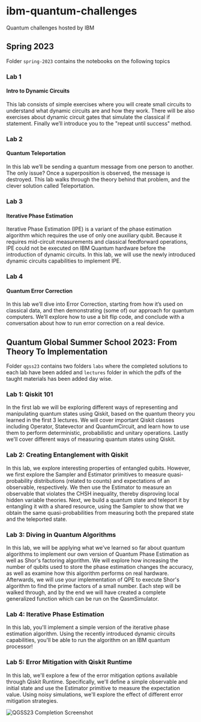 # ibm-quantum-challenges

Quantum challenges hosted by IBM

## Spring 2023

Folder `spring-2023` contains the notebooks on the following topics 
### Lab 1
#### Intro to Dynamic Circuits

This lab consists of simple exercises where you will create small circuits to understand what dynamic circuits are and how they work. There will be also exercises about dynamic circuit gates that simulate the classical if statement. Finally we’ll introduce you to the "repeat until success" method.

### Lab 2
#### Quantum Teleportation

In this lab we’ll be sending a quantum message from one person to another. The only issue? Once a superposition is observed, the message is destroyed. This lab walks through the theory behind that problem, and the clever solution called Teleportation.

### Lab 3
#### Iterative Phase Estimation

Iterative Phase Estimation (IPE) is a variant of the phase estimation algorithm which requires the use of only one auxiliary qubit. Because it requires mid-circuit measurements and classical feedforward operations, IPE could not be executed on IBM Quantum hardware before the introduction of dynamic circuits. In this lab, we will use the newly introduced dynamic circuits capabilities to implement IPE.

### Lab 4
#### Quantum Error Correction

In this lab we’ll dive into Error Correction, starting from how it’s used on classical data, and then demonstrating (some of) our approach for quantum computers. We’ll explore how to use a bit flip code, and conclude with a conversation about how to run error correction on a real device.

## Quantum Global Summer School 2023: From Theory To Implementation

Folder `qgss23` contains two folders `labs` where the completed solutions to each lab have been added and `lectures` folder in which the pdfs of the taught materials has been added day wise. 

### Lab 1: Qiskit 101

In the first lab we will be exploring different ways of representing and manipulating quantum states using Qiskit, based on the quantum theory you learned in the first 3 lectures. We will cover important Qiskit classes including Operator, Statevector and QuantumCircuit, and learn how to use them to perform deterministic, probabilistic and unitary operations. Lastly we'll cover different ways of measuring quantum states using Qiskit.

### Lab 2: Creating Entanglement with Qiskit

In this lab, we explore interesting properties of entangled qubits. However, we first explore the Sampler and Estimator primitives to measure quasi-probability distributions (related to counts) and expectations of an observable, respectively. We then use the Estimator to measure an observable that violates the CHSH inequality, thereby disproving local hidden variable theories. Next, we build a quantum state and teleport it by entangling it with a shared resource, using the Sampler to show that we obtain the same quasi-probabilities from measuring both the prepared state and the teleported state.

### Lab 3: Diving in Quantum Algorithms

In this lab, we will be applying what we've learned so far about quantum algorithms to implement our own version of Quantum Phase Estimation as well as Shor's factoring algorithm. We will explore how increasing the number of qubits used to store the phase estimation changes the accuracy, as well as examine how this algorithm performs on real hardware. Afterwards, we will use your implementation of QPE to execute Shor's algorithm to find the prime factors of a small number. Each step will be walked through, and by the end we will have created a complete generalized function which can be run on the QasmSimulator.

### Lab 4: Iterative Phase Estimation

In this lab, you'll implement a simple version of the iterative phase estimation algorithm. Using the recently introduced dynamic circuits capabilities, you'll be able to run the algorithm on an IBM quantum processor!

### Lab 5: Error Mitigation with Qiskit Runtime

In this lab, we'll explore a few of the error mitigation options available through Qiskit Runtime. Specifically, we'll define a simple observable and initial state and use the Estimator primitive to measure the expectation value. Using noisy simulations, we'll explore the effect of different error mitigation strategies.

![QGSS23 Completion Screenshot](tapashreepradhan/ibm-quantum-challenge/imgs/qgss23.png)